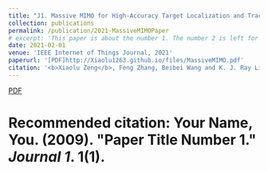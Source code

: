 ```yaml
---
title: "J1. Massive MIMO for High-Accuracy Target Localization and Tracking"
collection: publications
permalink: /publication/2021-MassiveMIMOPaper
# excerpt: 'This paper is about the number 1. The number 2 is left for future work.'
date: 2021-02-01
venue: 'IEEE Internet of Things Journal, 2021'
paperurl: '[PDF]http://Xiaolu1263.github.io/files/MassiveMIMO.pdf'
citation: '<b>Xiaolu Zeng</b>, Feng Zhang, Beibei Wang and K. J. Ray Liu, <i>IEEE Internet of Things Journal (2021)<i>.  <b>2021</b>.'
---
```


[PDF](http://Xiaolu1263.github.io/files/MassiveMIMO.pdf)

# Recommended citation: Your Name, You. (2009). "Paper Title Number 1." <i>Journal 1</i>. 1(1).
